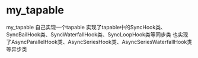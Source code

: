 # my_tapable
my_tapable
自己实现一个tapable
实现了tapable中的SyncHook类、SyncBailHook类、SyncWaterfallHook类、SyncLoopHook类等同步类
也实现了AsyncParallelHook类、AsyncSeriesHook类、AsyncSeriesWaterfallHook类等异步类
